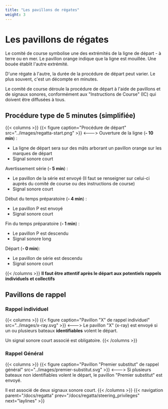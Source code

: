 ```yaml
---
title: "Les pavillons de régates"
weight: 3
---
```


# Les pavillons de régates

Le comité de course symbolise une des extrémités de la ligne de départ - à terre ou en mer. Le pavillon orange indique que la ligne est mouillée. Une bouée établit l'autre extrémité.

D'une régate à l'autre, la durée de la procédure de départ peut varier. Le plus souvent, c'est un décompte en minutes.

Le comité de course déroule la procédure de départ à l'aide de pavillons et de signaux sonores, conformément aux "Instructions de Course" (IC) qui doivent être diffusées à tous.

## Procédure type de 5 minutes (simplifiée)

{{< columns >}}
{{< figure caption="Procédure de départ" src="../images/regatta-start.png" >}}
<--->
Ouverture de la ligne (**- 10 min**) :

- La ligne de départ sera sur des mâts arborant un pavillon orange sur les marques de départ
- Signal sonore court

Avertissement série (**- 5 min**) :

- Le pavillon de la série est envoyé (Il faut se renseigner sur celui-ci auprès du comité de course ou des instructions de course)
- Signal sonore court

Début du temps préparatoire (**- 4 min**) :

- Le pavillon P est envoyé
- Signal sonore court

Fin du temps préparatoire (**- 1 min**) :

- Le pavillon P est descendu
- Signal sonore long

Départ (**- 0 min**):

- Le pavillon de série est descendu
- Signal sonore court

{{< /columns >}}
**Il faut être attentif après le départ aux potentiels rappels individuels et collectifs**

## Pavillons de rappel

### Rappel individuel
{{< columns >}}
{{< figure caption="Pavillon \"X\" de rappel individuel" src="../images/x-ray.svg" >}}
<--->
Le pavillon "X" (x-ray) est envoyé si un ou plusieurs bateaux **identifiables** volent le départ.

Un signal sonore court associé est obligatoire.
{{< /columns >}}

### Rappel Général
{{< columns >}}
{{< figure caption="Pavillon \"Premier substitut\" de rappel général" src="../images/premier-substitut.svg" >}}
<--->
Si plusieurs bateaux non identifiables volent le départ, le pavillon "Premier substitut" est envoyé.

Il est associé de deux signaux sonore court.
{{< /columns >}}
{{< navigation parent="/docs/regatta" prev="/docs/regatta/steering_privileges" next="laylines" >}}

